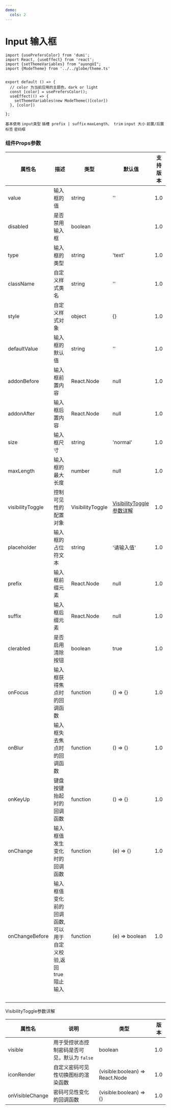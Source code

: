 ```yaml
---
demo:
  cols: 2
---
```


 



# Input 输入框

```tsx  hideCode=true inline=true
import {usePrefersColor} from 'dumi';
import React, {useEffect} from 'react';
import {setThemeVariables} from "ayongUI";
import {ModeTheme} from '../../globe/theme.ts'


export default () => {
  // color 为当前应用的主题色，dark or light
  const [color] = usePrefersColor();
  useEffect(() => {
    setThemeVariables(new ModeTheme()[color])
  }, [color])

};
```
 

 

<code src="./demos/baseuse.tsx">基本使用</code>
<code src="./demos/type.tsx">input类型</code>
<code src="./demos/fix.tsx">插槽 prefix | suffix</code>
<code src="./demos/maxLength.tsx">maxLength、 trim</code>
<code src="./demos/size.tsx">input 大小</code>
<code src="./demos/addonBefore.tsx">前置/后置标签</code>
<code src="./demos/Password.tsx">密码框</code>
 


### 组件Props参数

| 属性名             | 描述                                         | 类型           | 默认值                                                       | 支持版本  |
|------------------|----------------------------------------------|----------------|--------------------------------------------------------------|------------|
| value            | 输入框的值                                   | string         | ''                                                           | 1.0        |
| disabled         | 是否禁用输入框                                | boolean        |                                                              | 1.0        |
| type             | 输入框的类型                                 | string         | 'text'                                                       | 1.0        |
| className        | 自定义样式类名                               | string         | ''                                                           | 1.0        |
| style            | 自定义样式对象                               | object         | {}                                                           | 1.0        |
| defaultValue     | 输入框的默认值                               | string         | ''                                                           | 1.0        |
| addonBefore      | 输入框前置内容                               | React.Node     | null                                                         | 1.0        |
| addonAfter       | 输入框后置内容                               | React.Node     | null                                                         | 1.0        |
| size             | 输入框尺寸                                   | string         | 'normal'                                                   | 1.0        |
| maxLength        | 输入框的最大长度                             | number         | null                                                         | 1.0        |
| visibilityToggle | 控制可见性的配置对象                         | VisibilityToggle         | [VisibilityToggle参数详解](#VisibilityToggle)  | 1.0        |
| placeholder      | 输入框的占位符文本                           | string         | '请输入值'                                                   | 1.0        |
| prefix           | 输入框前缀元素                               | React.Node     | null                                                         | 1.0        |
| suffix           | 输入框后缀元素                               | React.Node     | null                                                         | 1.0        |
| clerabled        | 是否启用清除按钮                             | boolean        | true                                                         | 1.0        |
| onFocus          | 输入框获得焦点时的回调函数                   | function       | () => {}                                                     | 1.0        |
| onBlur           | 输入框失去焦点时的回调函数                   | function       | () => {}                                                     | 1.0        |
| onKeyUp          | 键盘按键抬起时的回调函数                     | function       | () => {}                                                     | 1.0        |
| onChange         | 输入框值发生变化时的回调函数                 | function       | (e) => {}                                                    | 1.0        |
| onChangeBefore   | 输入框值变化前的回调函数,<br/>可以用于自定义校验,返回true阻止输入| function       | (e) => boolean                                               | 1.0        |
| &emsp;&emsp;&emsp;&emsp;&emsp;&emsp;&emsp;&emsp; |                                     |                  |                                        |      |


<span id="VisibilityToggle">VisibilityToggle参数详解</span>

| 属性名     | 说明                        | 类型     | 版本  |
|---------|---------------------------|--------|-----|
| visible | 用于受控状态控制密码是否可见，默认为 `false`                     | boolean | 1.0 |
| iconRender    |自定义密码可见性切换图标的渲染函数                    | (visible:boolean) => React.Node    | 1.0 |
| onVisibleChange    | 密码可见性变化的回调函数                       | (visible:boolean) => {} | 1.0 |
 

